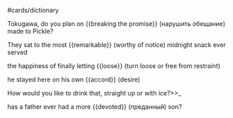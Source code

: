 #cards/dictionary 

Tokugawa, do you plan on {{breaking the promise}} (нарушить обещание) made to Pickle? <!--SR:!2024-03-18,38,260-->

They sat to the most {{remarkable}} (worthy of notice) midnight snack ever served <!--SR:!2024-03-29,49,260-->

the happiness of finally letting {{loose}} (turn loose or free from restraint) <!--SR:!2024-02-15,29,270-->

he stayed here on his own {{accord}} (desire) <!--SR:!2024-03-30,61,270--> 

How would you like to drink that, straight up or with ice?>>_ <!--SR:!2024-03-13,48,294-->

has a father ever had a more {{devoted}} (преданный) son? <!--SR:!2024-03-18,56,312-->
